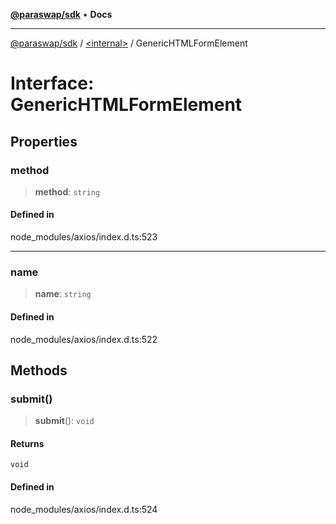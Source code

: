[**@paraswap/sdk**](../../README.md) • **Docs**

***

[@paraswap/sdk](../../globals.md) / [\<internal\>](../README.md) / GenericHTMLFormElement

# Interface: GenericHTMLFormElement

## Properties

### method

> **method**: `string`

#### Defined in

node\_modules/axios/index.d.ts:523

***

### name

> **name**: `string`

#### Defined in

node\_modules/axios/index.d.ts:522

## Methods

### submit()

> **submit**(): `void`

#### Returns

`void`

#### Defined in

node\_modules/axios/index.d.ts:524
